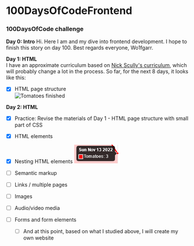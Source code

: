 # 100DaysOfCodeFrontend
### 100DaysOfCode challenge 

**Day 0: Intro**
Hi. Here I am and my dive into frontend development. I hope to finish this story on day 100. Best regards everyone, Wo1fgarr.

**Day 1: HTML**  
I have an approximate curriculum based on [Nick Scully's curriculum](https://levelup.gitconnected.com/a-100daysofcode-timeboxed-front-end-development-curriculum-cb4b6c2081c2), which will probably change a lot in the process. So far, for the next 8 days, it looks like this:
* [x] HTML page structure  
![Tomatoes finished](https://i.ibb.co/wWwRmVn/2022-11-12-161427.png)  

**Day 2: HTML**
* [x] Practice: Revise the materials of Day 1 - HTML page structure with small part of CSS
* [x] HTML elements
* [x] Nesting HTML elements
![Tomatoes finished](./src/img/2022-11-13.png)  

* [ ] Semantic markup
* [ ] Links / multiple pages
* [ ] Images
* [ ] Audio/video media
* [ ] Forms and form elements
  * [ ] And at this point, based on what I studied above, I will create my own website
